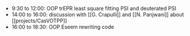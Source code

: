 - 9:30 to 12:00: OOP trEPR least square fitting PSI and deuterated PSI
- 14:00 to 16:00: discussion with [[G. Crapulli]] and [[N. Panjwani]] about [[projects/CasVOTPP]]
- 16:00 to 18:30: OOP Eseem rewriting code